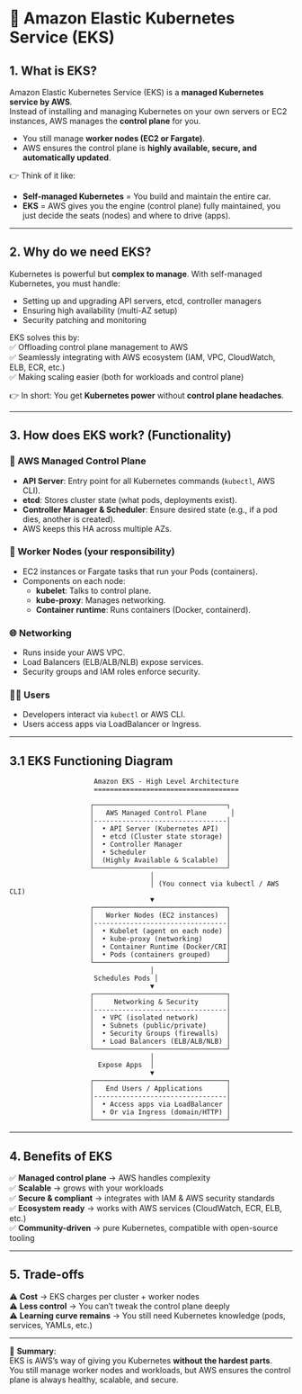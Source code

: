 # 📘 Amazon Elastic Kubernetes Service (EKS)

## 1. What is EKS?
Amazon Elastic Kubernetes Service (EKS) is a **managed Kubernetes service by AWS**.  
Instead of installing and managing Kubernetes on your own servers or EC2 instances, AWS manages the **control plane** for you.  
- You still manage **worker nodes (EC2 or Fargate)**.  
- AWS ensures the control plane is **highly available, secure, and automatically updated**.  

👉 Think of it like:  
- **Self-managed Kubernetes** = You build and maintain the entire car.  
- **EKS** = AWS gives you the engine (control plane) fully maintained, you just decide the seats (nodes) and where to drive (apps).  

---

## 2. Why do we need EKS?
Kubernetes is powerful but **complex to manage**. With self-managed Kubernetes, you must handle:  
- Setting up and upgrading API servers, etcd, controller managers  
- Ensuring high availability (multi-AZ setup)  
- Security patching and monitoring  

EKS solves this by:  
✅ Offloading control plane management to AWS  
✅ Seamlessly integrating with AWS ecosystem (IAM, VPC, CloudWatch, ELB, ECR, etc.)  
✅ Making scaling easier (both for workloads and control plane)  

👉 In short: You get **Kubernetes power** without **control plane headaches**.  

---

## 3. How does EKS work? (Functionality)

### 🧠 AWS Managed Control Plane
- **API Server**: Entry point for all Kubernetes commands (`kubectl`, AWS CLI).  
- **etcd**: Stores cluster state (what pods, deployments exist).  
- **Controller Manager & Scheduler**: Ensure desired state (e.g., if a pod dies, another is created).  
- AWS keeps this HA across multiple AZs.  

### 💪 Worker Nodes (your responsibility)
- EC2 instances or Fargate tasks that run your Pods (containers).  
- Components on each node:  
  - **kubelet**: Talks to control plane.  
  - **kube-proxy**: Manages networking.  
  - **Container runtime**: Runs containers (Docker, containerd).  

### 🌐 Networking
- Runs inside your AWS VPC.  
- Load Balancers (ELB/ALB/NLB) expose services.  
- Security groups and IAM roles enforce security.  

### 👩‍💻 Users
- Developers interact via `kubectl` or AWS CLI.  
- Users access apps via LoadBalancer or Ingress.  

---

## 3.1 EKS Functioning Diagram

```
                     Amazon EKS - High Level Architecture
                     ====================================

                    ┌─────────────────────────────────┐
                    │   AWS Managed Control Plane      │
                    │---------------------------------│
                    │  • API Server (Kubernetes API)  │
                    │  • etcd (Cluster state storage) │
                    │  • Controller Manager           │
                    │  • Scheduler                    │
                    │  (Highly Available & Scalable)  │
                    └─────────────────────────────────┘
                                   │
                                   │ (You connect via kubectl / AWS CLI)
                                   ▼
                    ┌─────────────────────────────────┐
                    │   Worker Nodes (EC2 instances)  │
                    │---------------------------------│
                    │  • Kubelet (agent on each node) │
                    │  • kube-proxy (networking)      │
                    │  • Container Runtime (Docker/CRI│
                    │  • Pods (containers grouped)    │
                    └─────────────────────────────────┘
                                   │
                     Schedules Pods │
                                   ▼
                    ┌─────────────────────────────────┐
                    │     Networking & Security       │
                    │---------------------------------│
                    │  • VPC (isolated network)       │
                    │  • Subnets (public/private)     │
                    │  • Security Groups (firewalls)  │
                    │  • Load Balancers (ELB/ALB/NLB) │
                    └─────────────────────────────────┘
                                   │
                      Expose Apps  │
                                   ▼
                    ┌─────────────────────────────────┐
                    │   End Users / Applications      │
                    │---------------------------------│
                    │  • Access apps via LoadBalancer │
                    │  • Or via Ingress (domain/HTTP) │
                    └─────────────────────────────────┘
```

---

## 4. Benefits of EKS
✅ **Managed control plane** → AWS handles complexity  
✅ **Scalable** → grows with your workloads  
✅ **Secure & compliant** → integrates with IAM & AWS security standards  
✅ **Ecosystem ready** → works with AWS services (CloudWatch, ECR, ELB, etc.)  
✅ **Community-driven** → pure Kubernetes, compatible with open-source tooling  

---

## 5. Trade-offs
⚠️ **Cost** → EKS charges per cluster + worker nodes  
⚠️ **Less control** → You can’t tweak the control plane deeply  
⚠️ **Learning curve remains** → You still need Kubernetes knowledge (pods, services, YAMLs, etc.)  

---

📌 **Summary**:  
EKS is AWS’s way of giving you Kubernetes **without the hardest parts**.  
You still manage worker nodes and workloads, but AWS ensures the control plane is always healthy, scalable, and secure.  

